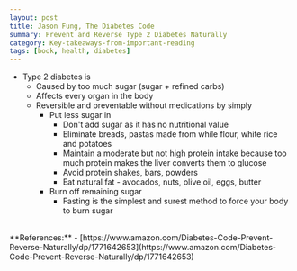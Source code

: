 ```yaml
---
layout: post
title: Jason Fung, The Diabetes Code
summary: Prevent and Reverse Type 2 Diabetes Naturally
category: Key-takeaways-from-important-reading
tags: [book, health, diabetes]
---
```


- Type 2 diabetes is
  - Caused by too much sugar (sugar + refined carbs)
  - Affects every organ in the body
  - Reversible and preventable without medications by simply
    - Put less sugar in
      - Don't add sugar as it has no nutritional value
      - Eliminate breads, pastas made from while flour, white rice and potatoes
      - Maintain a moderate but not high protein intake because too much protein makes the liver converts them to glucose
      - Avoid protein shakes, bars, powders
      - Eat natural fat - avocados, nuts, olive oil, eggs, butter
    - Burn off remaining sugar
      - Fasting is the simplest and surest method to force your body to burn sugar

<br>
**References:**
- [https://www.amazon.com/Diabetes-Code-Prevent-Reverse-Naturally/dp/1771642653](https://www.amazon.com/Diabetes-Code-Prevent-Reverse-Naturally/dp/1771642653)
